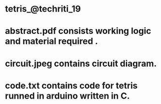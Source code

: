 # tetris_@techriti_19 

# abstract.pdf consists working logic and material required . 
# circuit.jpeg contains circuit diagram.
# code.txt contains code for tetris runned in arduino written in C. 
